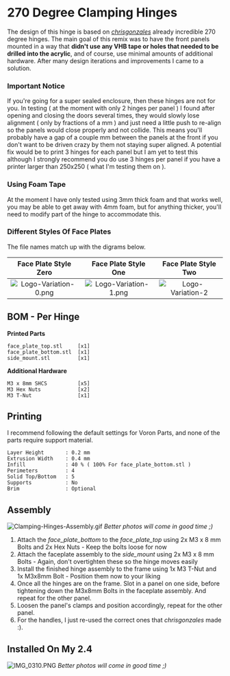 
 # 270 Degree Clamping Hinges #

 The design of this hinge is based on [_chrisgonzales_](https://github.com/VoronDesign/VoronUsers/tree/master/printer_mods/chrisrgonzales/270_degree_hinge) already incredible 270 degree hinges. The main goal of this remix was to have the front panels mounted in a way that **didn't use any VHB tape or holes that needed to be drilled into the acrylic**, and of course, use minimal amounts of additional hardware. After many design iterations and improvements I came to a solution.

 ### Important Notice ###

 If you're going for a super sealed enclosure, then these hinges are not for you. In testing ( at the moment with only 2 hinges per panel ) I found after opening and closing the doors several times, they would slowly lose alignment ( only by fractions of a mm ) and just need a little push to re-align so the panels would close properly and not collide. This means you'll probably have a gap of a couple mm between the panels at the front if you don't want to be driven crazy by them not staying super aligned. A potential fix would be to print 3 hinges for each panel but I am yet to test this although I strongly recommend you do use 3 hinges per panel if you have a printer larger than 250x250 ( what I'm testing them on ).

 ### Using Foam Tape ###

 At the moment I have only tested using 3mm thick foam and that works well, you may be able to get away with 4mm foam, but for anything thicker, you'll need to modify part of the hinge to accommodate this.

 ### Different Styles Of Face Plates ###

 The file names match up with the digrams below.

 Face Plate Style Zero             |  Face Plate Style One         | Face Plate Style Two
 :-------------------------------:|:-------------------------------:|:-------------------------------:
 ![Logo-Variation-0.png](https://github.com/Alexander-T-Moss/VoronUsers/blob/master/printer_mods/AlexanderÞór/270-Clamping-Hinges/Images/Logo-Variation-0.png?raw=true)         |  ![Logo-Variation-1.png](https://github.com/Alexander-T-Moss/VoronUsers/blob/master/printer_mods/AlexanderÞór/270-Clamping-Hinges/Images/Logo-Variation-1.png?raw=true)  | ![Logo-Variation-2](https://github.com/Alexander-T-Moss/VoronUsers/blob/master/printer_mods/AlexanderÞór/270-Clamping-Hinges/Images/Logo-Variation-2.png?raw=true)

 ## BOM - Per Hinge ##
 **Printed Parts**
 ```
 face_plate_top.stl     [x1]
 face_plate_bottom.stl  [x1]
 side_mount.stl         [x1]
 ```
 **Additional Hardware**
 ```
 M3 x 8mm SHCS          [x5]
 M3 Hex Nuts            [x2]
 M3 T-Nut               [x1]
 ```
 ## Printing ##

 I recommend following the default settings for Voron Parts, and none of the parts require support material.
 ```
 Layer Height       : 0.2 mm
 Extrusion Width    : 0.4 mm
 Infill             : 40 % ( 100% For face_plate_bottom.stl )
 Perimeters         : 4
 Solid Top/Bottom   : 5
 Supports           : No
 Brim               : Optional
 ```
 ## Assembly ##

 ![Clamping-Hinges-Assembly.gif](https://github.com/Alexander-T-Moss/VoronUsers/blob/master/printer_mods/AlexanderÞór/270-Clamping-Hinges/Images/270-Clamping-Hinges-Assembly.gif?raw=true)
 _Better photos will come in good time ;)_

 1. Attach the _face_plate_bottom_ to the _face_plate_top_ using 2x M3 x 8 mm Bolts and 2x Hex Nuts - Keep the bolts loose for now
 2. Attach the faceplate assembly to the _side_mount_ using 2x M3 x 8 mm Bolts - Again, don't overtighten these so the hinge moves easily
 3. Install the finished hinge assembly to the frame using 1x M3 T-Nut and 1x M3x8mm Bolt - Position them now to your liking
 4. Once all the hinges are on the frame. Slot in a panel on one side, before tightening down the M3x8mm Bolts in the faceplate assembly. And repeat for the other panel.
 5. Loosen the panel's clamps and position accordingly, repeat for the other panel.
 6. For the handles, I just re-used the correct ones that _chrisgonzales_ made :). 

 ## Installed On My 2.4 ##

 ![IMG_0310.PNG](https://github.com/Alexander-T-Moss/VoronUsers/blob/master/printer_mods/AlexanderÞór/270-Clamping-Hinges/Images/IMG_0310.png?raw=true)
 _Better photos will come in good time ;)_
